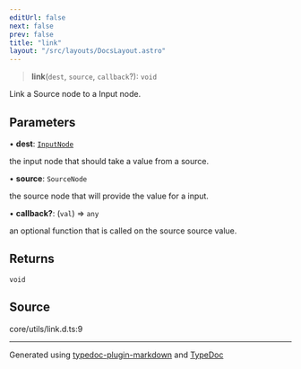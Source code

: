 ```yaml
---
editUrl: false
next: false
prev: false
title: "link"
layout: "/src/layouts/DocsLayout.astro"
---
```


> **link**(`dest`, `source`, `callback`?): `void`

Link a Source node to a Input node.

## Parameters

• **dest**: [`InputNode`](/api/classes/inputnode/)

the input node that should take a value from a source.

• **source**: `SourceNode`

the source node that will provide the value for a input.

• **callback?**: (`val`) => `any`

an optional function that is called on the source source value.

## Returns

`void`

## Source

core/utils/link.d.ts:9

***

Generated using [typedoc-plugin-markdown](https://www.npmjs.com/package/typedoc-plugin-markdown) and [TypeDoc](https://typedoc.org/)
